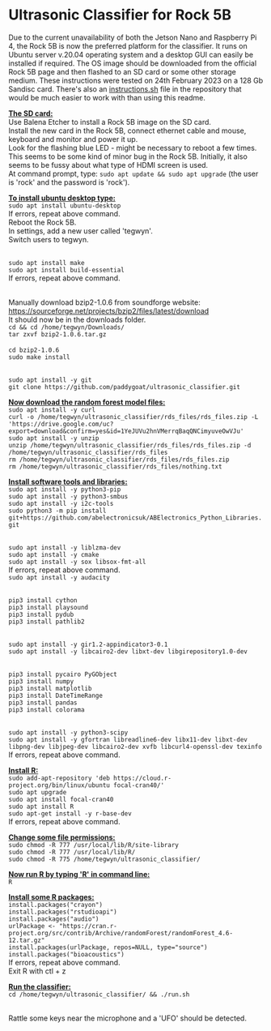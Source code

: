 # Ultrasonic Classifier for Rock 5B
Due to the current unavailability of both the Jetson Nano and Raspberry Pi 4, the Rock 5B is now the preferred platform for the classifier. It runs on Ubuntu server v.20.04 operating system and a desktop GUI can easily be installed if required. The OS image should be downloaded from the official Rock 5B page and then flashed to an SD card or some other storage medium. These instructions were tested on 24th February 2023 on a 128 Gb Sandisc card. There's also an [instructions.sh](https://github.com/paddygoat/ultrasonic_classifier/blob/master/instructions.sh) file in the repository that would be much easier to work with than using this readme.

<ins>**The SD card:**</ins>
<br>Use Balena Etcher to install a Rock 5B image on the SD card.
<br>Install the new card in the Rock 5B, connect ethernet cable and mouse, keyboard and monitor and power it up.
<br>Look for the flashing blue LED - might be necessary to reboot a few times. This seems to be some kind of minor bug in the Rock 5B. Initially, it also seems to be fussy about what type of HDMI screen is used.
<br>At command prompt, type:
``sudo apt update && sudo apt upgrade``  (the user is 'rock' and the password is 'rock').

<ins>**To install ubuntu desktop type:**</ins>
<br>``sudo apt install ubuntu-desktop`` 
<br>If errors, repeat above command.
<br>Reboot the Rock 5B.
<br>In settings, add a new user called 'tegwyn'.
<br>Switch users to tegwyn.

<br>``sudo apt install make`` 
<br>``sudo apt install build-essential`` 
<br>If errors, repeat above command.

<br>Manually download bzip2-1.0.6 from soundforge website:
<br>https://sourceforge.net/projects/bzip2/files/latest/download
<br>It should now be in the downloads folder.
<br>``cd && cd /home/tegwyn/Downloads/`` 
<br>``tar zxvf bzip2-1.0.6.tar.gz``  
<br>``cd bzip2-1.0.6`` 
<br>``sudo make install`` 

<br>``sudo apt install -y git``
<br>``git clone https://github.com/paddygoat/ultrasonic_classifier.git``

<ins>**Now download the random forest model files:**</ins>
<br>``sudo apt install -y curl``
<br>``curl -o /home/tegwyn/ultrasonic_classifier/rds_files/rds_files.zip -L 'https://drive.google.com/uc?export=download&confirm=yes&id=1YeJUVu2hnVMerrqBaqQNCimyuveOwVJu'``
<br>``sudo apt install -y unzip``
<br>``unzip /home/tegwyn/ultrasonic_classifier/rds_files/rds_files.zip -d /home/tegwyn/ultrasonic_classifier/rds_files``
<br>``rm /home/tegwyn/ultrasonic_classifier/rds_files/rds_files.zip``
<br>``rm /home/tegwyn/ultrasonic_classifier/rds_files/nothing.txt``

<ins>**Install software tools and libraries:**</ins>
<br>``sudo apt install -y python3-pip``
<br>``sudo apt install -y python3-smbus``
<br>``sudo apt install -y i2c-tools``
<br>``sudo python3 -m pip install git+https://github.com/abelectronicsuk/ABElectronics_Python_Libraries.git``

<br>``sudo apt install -y liblzma-dev``
<br>``sudo apt install -y cmake``
<br>``sudo apt install -y sox libsox-fmt-all``
<br>If errors, repeat above command.
<br>``sudo apt install -y audacity``

<br>``pip3 install cython``
<br>``pip3 install playsound``
<br>``pip3 install pydub``
<br>``pip3 install pathlib2``

<br>``sudo apt install -y gir1.2-appindicator3-0.1``
<br>``sudo apt install -y libcairo2-dev libxt-dev libgirepository1.0-dev``

<br>``pip3 install pycairo PyGObject``
<br>``pip3 install numpy``
<br>``pip3 install matplotlib``
<br>``pip3 install DateTimeRange``
<br>``pip3 install pandas``
<br>``pip3 install colorama``

<br>``sudo apt install -y python3-scipy``
<br>``sudo apt install -y gfortran libreadline6-dev libx11-dev libxt-dev libpng-dev libjpeg-dev libcairo2-dev xvfb libcurl4-openssl-dev texinfo``
<br>If errors, repeat above command.

<ins>**Install R:**</ins>
<br>``sudo add-apt-repository 'deb https://cloud.r-project.org/bin/linux/ubuntu focal-cran40/'``
<br>``sudo apt upgrade``
<br>``sudo apt install focal-cran40``
<br>``sudo apt install R``
<br>``sudo apt-get install -y r-base-dev``
<br>If errors, repeat above command.

<ins>**Change some file permissions:**</ins>
<br>``sudo chmod -R 777 /usr/local/lib/R/site-library``
<br>``sudo chmod -R 777 /usr/local/lib/R/``
<br>``sudo chmod -R 775 /home/tegwyn/ultrasonic_classifier/``

<ins>**Now run R by typing 'R' in command line:**</ins>
<br>``R``

<ins>**Install some R packages:**</ins>
<br>``install.packages("crayon")``
<br>``install.packages("rstudioapi")``
<br>``install.packages("audio")``
<br>``urlPackage <- "https://cran.r-project.org/src/contrib/Archive/randomForest/randomForest_4.6-12.tar.gz"``
<br>``install.packages(urlPackage, repos=NULL, type="source")``
<br>``install.packages("bioacoustics")``
<br>If errors, repeat above command.
<br>Exit R with ctl + z

<ins>**Run the classifier:**</ins>
<br>``cd /home/tegwyn/ultrasonic_classifier/ && ./run.sh``

<br>Rattle some keys near the microphone and a 'UFO' should be detected.









